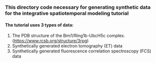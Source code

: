 ### This directory code necessary for generating synthetic data for the integrative spatiotemporal modeling tutorial

#### The tutorial uses 3 types of data:
1. The PDB structure of the Bmi1/Ring1b-UbcH5c complex. (https://www.rcsb.org/structure/3rpg)
2. Synthetically generated electron tomography (ET) data
3. Synthetically generated fluorescence correlation spectroscopy (FCS) data
